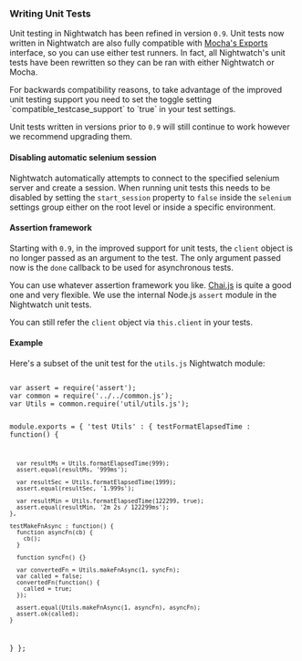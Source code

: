 ### Writing Unit Tests

Unit testing in Nightwatch has been refined in version `0.9`. Unit tests now written in Nightwatch are also fully compatible with [Mocha's Exports](https://mochajs.org/#exports) interface, so you can use either test runners. In fact, all Nightwatch's unit tests have been rewritten so they can be ran with either Nightwatch or Mocha.

<div class="alert alert-info">
For backwards compatibility reasons, to take advantage of the improved unit testing support you need to set the toggle setting `compatible_testcase_support` to `true` in your test settings.
</div>

Unit tests written in versions prior to `0.9` will still continue to work however we recommend upgrading them.

#### Disabling automatic selenium session
Nightwatch automatically attempts to connect to the specified selenium server and create a session.
When running unit tests this needs to be disabled by setting the `start_session` property to `false` inside the `selenium` settings group either on the root level or inside a specific environment.

#### Assertion framework
Starting with `0.9`, in the improved support for unit tests, the `client` object is no longer passed as an argument to the test. The only argument passed now is the `done` callback to be used for asynchronous tests.

You can use whatever assertion framework you like. [Chai.js](http://chaijs.com/) is quite a good one and very flexible. We use the internal Node.js `assert` module in the Nightwatch unit tests.

You can still refer the `client` object via `this.client` in your tests.

#### Example
Here's a subset of the unit test for the `utils.js` Nightwatch module:

<div class="sample-test">
<pre data-language="javascript"><code class="language-javascript">
var assert = require('assert');
var common = require('../../common.js');
var Utils = common.require('util/utils.js');

module.exports = {
  'test Utils' : {
    testFormatElapsedTime : function() {

      var resultMs = Utils.formatElapsedTime(999);
      assert.equal(resultMs, '999ms');

      var resultSec = Utils.formatElapsedTime(1999);
      assert.equal(resultSec, '1.999s');

      var resultMin = Utils.formatElapsedTime(122299, true);
      assert.equal(resultMin, '2m 2s / 122299ms');
    },

    testMakeFnAsync : function() {
      function asyncFn(cb) {
        cb();
      }

      function syncFn() {}

      var convertedFn = Utils.makeFnAsync(1, syncFn);
      var called = false;
      convertedFn(function() {
        called = true;
      });

      assert.equal(Utils.makeFnAsync(1, asyncFn), asyncFn);
      assert.ok(called);
    }
  }
};

</code></pre>
</div>
